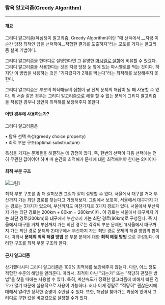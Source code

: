 ### 탐욕 알고리즘(Greedy Algorithm)
***

#### 개요
그리디 알고리즘(욕심쟁이 알고리즘, Greedy Algorithm)이란 "매 선택에서 __지금 이 순간 당장 최적인 답을 선택하여__적합한 결과를 도출하자"라는 모토를 가지는 알고리즘 설계 기법이다.  

그리디 알고리즘을 한마디로 설명한다면 그 유명한 [마시멜로 실험](https://namu.wiki/w/%EB%A7%88%EC%8B%9C%EB%A9%9C%EB%A1%9C%20%EC%8B%A4%ED%97%98)에 비유할 수 있겠다. 그리디 알고리즘을 사용한다는 것은 지금 당장 눈 앞에 있는 마시멜로를 먹는 것이다. 하지만 이 방법을 사용하는 것은 "기다렸다가 2개를 먹는다"라는 최적해를 보장해주지 못한다.  

그리디 알고리즘은 부분의 최적해들의 집합이 곧 전체 문제의 해답이 될 때 사용할 수 있다. 위 서술 같은 경우는 그리디 알고리즘으로 해결 할 수 없는 문제에 그리디 알고리즘을 적용한 경우니 당연히 최적해를 보장해주지 못한다.

#### 어떤 경우에 사용하는가?

그리디 알고리즘은   

  • 탐욕 선택 속성(greedy choice property)   
  • 최적 부분 구조(optimal substructure)   
  
특성을 가지는 문제들을 해결하는 데 강점이 있다. 즉, 한번의 선택이 다음 선택에는 전혀 무관한 값이어야 하며 매 순간의 최적해가 문제에 대한 최적해여야 한다는 의미이다   

#### 최적 부분 구조
![그림1](https://w.namu.la/s/f6f9d5e08e9beb596a8d52cdded15bbf5cf921aad3cd579360d23c8a578cd638099c8ce0ae12a11b63b85e68acc8fca2700172d5a45a9d87da2e006996865fe9c11d91e3ac1e488a865f0d1ebe48a9d73074525ade59cfa0d772902cc2bd2e9020a7ecd5ac041118763bf7b7d7e74df5)

최적 부분 구조를 좀 더 살펴보면 그림과 같이 설명할 수 있다. 서울에서 대구를 거쳐 부산까지 가는 최단 경로를 찾는다고 가정해보자. 그림에서 보듯이, 서울에서 대구까지 가는 경로는 3가지가 있으며, 부산까지도 마찬가지로 3가지 경로가 있다. 서울에서 부산까지 가는 최단 경로는 200km + 80km = 280km이다. 이 경로는 서울에서 대구까지 가는 최단 경로(200km)와 대구에서 부산까지 가는 최단 경로(80km)로 구성된다. 즉 서울에서 대구를 거쳐 부산까지 가는 최단 경로는 각각의 부분 문제인 1)서울에서 대구까지 가는 최단 경로 문제와 2)대구에서 부산까지 가는 최단 경로 문제의 해결 방법의 합이다. 따라서 __문제의 최적 해결 방법__ 은 부분 문제에 대한 __최적 해결 방법__ 으로 구성된다. 이러한 구조를 최적 부분 구조라 한다.

#### 근사 알고리즘
상기했다시피 그리디 알고리즘은 100% 최적해를 보장해주지 않는다. 다만, 어느 정도 적합한 수준의 해답을 알려준다. 따라서, 최적이 아닌 "되는가" 또는 "적당히 괜찮은 방법"을 찾을 때에는 사용할 수 있다. 특히, 계산속도가 정확한 알고리즘에 비해서 빠른 경우가 많기 때문에 실용적으로 사용이 가능하다. 허나 이게 정말로 "적당히" 괜찮은지에 대해서 알려면 정확한 증명이 수반될 수 있다. 또한, 해답을 찾아가는 과정에 있어서 그리디로 구한 값을 비교값으로 설정할 수가 있다.






